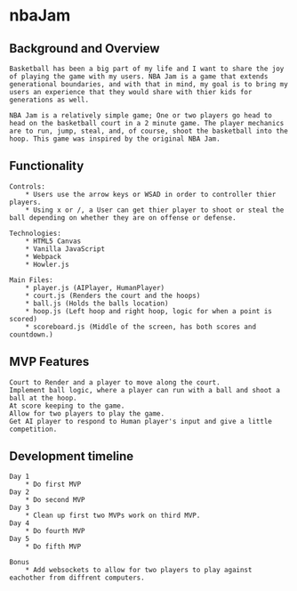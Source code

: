 # nbaJam

## Background and Overview

    Basketball has been a big part of my life and I want to share the joy of playing the game with my users. NBA Jam is a game that extends generational boundaries, and with that in mind, my goal is to bring my users an experience that they would share with thier kids for generations as well. 

    NBA Jam is a relatively simple game; One or two players go head to head on the basketball court in a 2 minute game. The player mechanics are to run, jump, steal, and, of course, shoot the basketball into the hoop. This game was inspired by the original NBA Jam.

## Functionality
    Controls:
        * Users use the arrow keys or WSAD in order to controller thier players.
        * Using x or /, a User can get thier player to shoot or steal the ball depending on whether they are on offense or defense. 

    Technologies:
        * HTML5 Canvas
        * Vanilla JavaScript
        * Webpack
        * Howler.js

    Main Files:
        * player.js (AIPlayer, HumanPlayer)
        * court.js (Renders the court and the hoops)
        * ball.js (Holds the balls location)
        * hoop.js (Left hoop and right hoop, logic for when a point is scored)
        * scoreboard.js (Middle of the screen, has both scores and countdown.)

## MVP Features
    Court to Render and a player to move along the court.
    Implement ball logic, where a player can run with a ball and shoot a ball at the hoop.
    At score keeping to the game.
    Allow for two players to play the game.
    Get AI player to respond to Human player's input and give a little competition. 

## Development timeline
    Day 1
        * Do first MVP
    Day 2
        * Do second MVP
    Day 3
        * Clean up first two MVPs work on third MVP.
    Day 4
        * Do fourth MVP
    Day 5
        * Do fifth MVP

    Bonus
        * Add websockets to allow for two players to play against eachother from diffrent computers. 